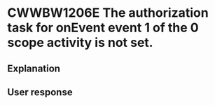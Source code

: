 # CWWBW1206E The authorization task for onEvent event 1 of the 0 scope activity is not set.

## Explanation

## User response